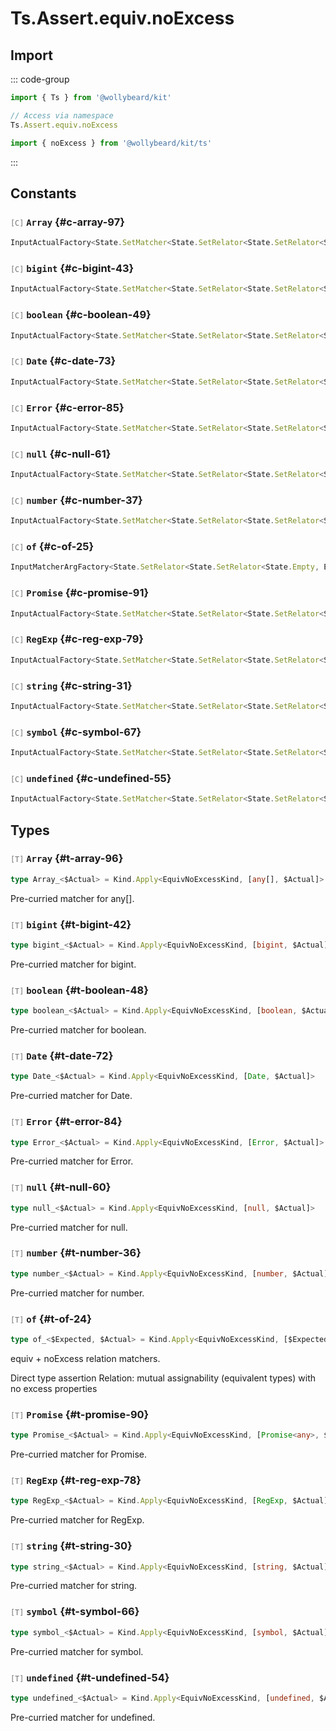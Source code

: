 # Ts.Assert.equiv.noExcess

## Import

::: code-group

```typescript [Namespace]
import { Ts } from '@wollybeard/kit'

// Access via namespace
Ts.Assert.equiv.noExcess
```

```typescript [Barrel]
import { noExcess } from '@wollybeard/kit/ts'
```

:::

## Constants

### <span style="opacity: 0.6; font-weight: normal; font-size: 0.85em;">`[C]`</span> `Array`<SourceLink inline href="https://github.com/jasonkuhrt/kit/blob/main/./src/utils/ts/assert/builder-generated/equiv/noExcess.ts#L97" /> {#c-array-97}

```typescript
InputActualFactory<State.SetMatcher<State.SetRelator<State.SetRelator<State.Empty, EquivKind>, EquivNoExcessKind>, any[], false, false>>
```

### <span style="opacity: 0.6; font-weight: normal; font-size: 0.85em;">`[C]`</span> `bigint`<SourceLink inline href="https://github.com/jasonkuhrt/kit/blob/main/./src/utils/ts/assert/builder-generated/equiv/noExcess.ts#L43" /> {#c-bigint-43}

```typescript
InputActualFactory<State.SetMatcher<State.SetRelator<State.SetRelator<State.Empty, EquivKind>, EquivNoExcessKind>, bigint, false, false>>
```

### <span style="opacity: 0.6; font-weight: normal; font-size: 0.85em;">`[C]`</span> `boolean`<SourceLink inline href="https://github.com/jasonkuhrt/kit/blob/main/./src/utils/ts/assert/builder-generated/equiv/noExcess.ts#L49" /> {#c-boolean-49}

```typescript
InputActualFactory<State.SetMatcher<State.SetRelator<State.SetRelator<State.Empty, EquivKind>, EquivNoExcessKind>, boolean, false, false>>
```

### <span style="opacity: 0.6; font-weight: normal; font-size: 0.85em;">`[C]`</span> `Date`<SourceLink inline href="https://github.com/jasonkuhrt/kit/blob/main/./src/utils/ts/assert/builder-generated/equiv/noExcess.ts#L73" /> {#c-date-73}

```typescript
InputActualFactory<State.SetMatcher<State.SetRelator<State.SetRelator<State.Empty, EquivKind>, EquivNoExcessKind>, Date, false, false>>
```

### <span style="opacity: 0.6; font-weight: normal; font-size: 0.85em;">`[C]`</span> `Error`<SourceLink inline href="https://github.com/jasonkuhrt/kit/blob/main/./src/utils/ts/assert/builder-generated/equiv/noExcess.ts#L85" /> {#c-error-85}

```typescript
InputActualFactory<State.SetMatcher<State.SetRelator<State.SetRelator<State.Empty, EquivKind>, EquivNoExcessKind>, Error, false, false>>
```

### <span style="opacity: 0.6; font-weight: normal; font-size: 0.85em;">`[C]`</span> `null`<SourceLink inline href="https://github.com/jasonkuhrt/kit/blob/main/./src/utils/ts/assert/builder-generated/equiv/noExcess.ts#L61" /> {#c-null-61}

```typescript
InputActualFactory<State.SetMatcher<State.SetRelator<State.SetRelator<State.Empty, EquivKind>, EquivNoExcessKind>, null, false, false>>
```

### <span style="opacity: 0.6; font-weight: normal; font-size: 0.85em;">`[C]`</span> `number`<SourceLink inline href="https://github.com/jasonkuhrt/kit/blob/main/./src/utils/ts/assert/builder-generated/equiv/noExcess.ts#L37" /> {#c-number-37}

```typescript
InputActualFactory<State.SetMatcher<State.SetRelator<State.SetRelator<State.Empty, EquivKind>, EquivNoExcessKind>, number, false, false>>
```

### <span style="opacity: 0.6; font-weight: normal; font-size: 0.85em;">`[C]`</span> `of`<SourceLink inline href="https://github.com/jasonkuhrt/kit/blob/main/./src/utils/ts/assert/builder-generated/equiv/noExcess.ts#L25" /> {#c-of-25}

```typescript
InputMatcherArgFactory<State.SetRelator<State.SetRelator<State.Empty, EquivKind>, EquivNoExcessKind>>
```

### <span style="opacity: 0.6; font-weight: normal; font-size: 0.85em;">`[C]`</span> `Promise`<SourceLink inline href="https://github.com/jasonkuhrt/kit/blob/main/./src/utils/ts/assert/builder-generated/equiv/noExcess.ts#L91" /> {#c-promise-91}

```typescript
InputActualFactory<State.SetMatcher<State.SetRelator<State.SetRelator<State.Empty, EquivKind>, EquivNoExcessKind>, Promise<any>, false, false>>
```

### <span style="opacity: 0.6; font-weight: normal; font-size: 0.85em;">`[C]`</span> `RegExp`<SourceLink inline href="https://github.com/jasonkuhrt/kit/blob/main/./src/utils/ts/assert/builder-generated/equiv/noExcess.ts#L79" /> {#c-reg-exp-79}

```typescript
InputActualFactory<State.SetMatcher<State.SetRelator<State.SetRelator<State.Empty, EquivKind>, EquivNoExcessKind>, RegExp, false, false>>
```

### <span style="opacity: 0.6; font-weight: normal; font-size: 0.85em;">`[C]`</span> `string`<SourceLink inline href="https://github.com/jasonkuhrt/kit/blob/main/./src/utils/ts/assert/builder-generated/equiv/noExcess.ts#L31" /> {#c-string-31}

```typescript
InputActualFactory<State.SetMatcher<State.SetRelator<State.SetRelator<State.Empty, EquivKind>, EquivNoExcessKind>, string, false, false>>
```

### <span style="opacity: 0.6; font-weight: normal; font-size: 0.85em;">`[C]`</span> `symbol`<SourceLink inline href="https://github.com/jasonkuhrt/kit/blob/main/./src/utils/ts/assert/builder-generated/equiv/noExcess.ts#L67" /> {#c-symbol-67}

```typescript
InputActualFactory<State.SetMatcher<State.SetRelator<State.SetRelator<State.Empty, EquivKind>, EquivNoExcessKind>, symbol, false, false>>
```

### <span style="opacity: 0.6; font-weight: normal; font-size: 0.85em;">`[C]`</span> `undefined`<SourceLink inline href="https://github.com/jasonkuhrt/kit/blob/main/./src/utils/ts/assert/builder-generated/equiv/noExcess.ts#L55" /> {#c-undefined-55}

```typescript
InputActualFactory<State.SetMatcher<State.SetRelator<State.SetRelator<State.Empty, EquivKind>, EquivNoExcessKind>, undefined, false, false>>
```

## Types

### <span style="opacity: 0.6; font-weight: normal; font-size: 0.85em;">`[T]`</span> `Array`<SourceLink inline href="https://github.com/jasonkuhrt/kit/blob/main/./src/utils/ts/assert/builder-generated/equiv/noExcess.ts#L96" /> {#t-array-96}

```typescript
type Array_<$Actual> = Kind.Apply<EquivNoExcessKind, [any[], $Actual]>
```

Pre-curried matcher for any[].

### <span style="opacity: 0.6; font-weight: normal; font-size: 0.85em;">`[T]`</span> `bigint`<SourceLink inline href="https://github.com/jasonkuhrt/kit/blob/main/./src/utils/ts/assert/builder-generated/equiv/noExcess.ts#L42" /> {#t-bigint-42}

```typescript
type bigint_<$Actual> = Kind.Apply<EquivNoExcessKind, [bigint, $Actual]>
```

Pre-curried matcher for bigint.

### <span style="opacity: 0.6; font-weight: normal; font-size: 0.85em;">`[T]`</span> `boolean`<SourceLink inline href="https://github.com/jasonkuhrt/kit/blob/main/./src/utils/ts/assert/builder-generated/equiv/noExcess.ts#L48" /> {#t-boolean-48}

```typescript
type boolean_<$Actual> = Kind.Apply<EquivNoExcessKind, [boolean, $Actual]>
```

Pre-curried matcher for boolean.

### <span style="opacity: 0.6; font-weight: normal; font-size: 0.85em;">`[T]`</span> `Date`<SourceLink inline href="https://github.com/jasonkuhrt/kit/blob/main/./src/utils/ts/assert/builder-generated/equiv/noExcess.ts#L72" /> {#t-date-72}

```typescript
type Date_<$Actual> = Kind.Apply<EquivNoExcessKind, [Date, $Actual]>
```

Pre-curried matcher for Date.

### <span style="opacity: 0.6; font-weight: normal; font-size: 0.85em;">`[T]`</span> `Error`<SourceLink inline href="https://github.com/jasonkuhrt/kit/blob/main/./src/utils/ts/assert/builder-generated/equiv/noExcess.ts#L84" /> {#t-error-84}

```typescript
type Error_<$Actual> = Kind.Apply<EquivNoExcessKind, [Error, $Actual]>
```

Pre-curried matcher for Error.

### <span style="opacity: 0.6; font-weight: normal; font-size: 0.85em;">`[T]`</span> `null`<SourceLink inline href="https://github.com/jasonkuhrt/kit/blob/main/./src/utils/ts/assert/builder-generated/equiv/noExcess.ts#L60" /> {#t-null-60}

```typescript
type null_<$Actual> = Kind.Apply<EquivNoExcessKind, [null, $Actual]>
```

Pre-curried matcher for null.

### <span style="opacity: 0.6; font-weight: normal; font-size: 0.85em;">`[T]`</span> `number`<SourceLink inline href="https://github.com/jasonkuhrt/kit/blob/main/./src/utils/ts/assert/builder-generated/equiv/noExcess.ts#L36" /> {#t-number-36}

```typescript
type number_<$Actual> = Kind.Apply<EquivNoExcessKind, [number, $Actual]>
```

Pre-curried matcher for number.

### <span style="opacity: 0.6; font-weight: normal; font-size: 0.85em;">`[T]`</span> `of`<SourceLink inline href="https://github.com/jasonkuhrt/kit/blob/main/./src/utils/ts/assert/builder-generated/equiv/noExcess.ts#L24" /> {#t-of-24}

```typescript
type of_<$Expected, $Actual> = Kind.Apply<EquivNoExcessKind, [$Expected, $Actual]>
```

equiv + noExcess relation matchers.

Direct type assertion Relation: mutual assignability (equivalent types) with no excess properties

### <span style="opacity: 0.6; font-weight: normal; font-size: 0.85em;">`[T]`</span> `Promise`<SourceLink inline href="https://github.com/jasonkuhrt/kit/blob/main/./src/utils/ts/assert/builder-generated/equiv/noExcess.ts#L90" /> {#t-promise-90}

```typescript
type Promise_<$Actual> = Kind.Apply<EquivNoExcessKind, [Promise<any>, $Actual]>
```

Pre-curried matcher for Promise.

### <span style="opacity: 0.6; font-weight: normal; font-size: 0.85em;">`[T]`</span> `RegExp`<SourceLink inline href="https://github.com/jasonkuhrt/kit/blob/main/./src/utils/ts/assert/builder-generated/equiv/noExcess.ts#L78" /> {#t-reg-exp-78}

```typescript
type RegExp_<$Actual> = Kind.Apply<EquivNoExcessKind, [RegExp, $Actual]>
```

Pre-curried matcher for RegExp.

### <span style="opacity: 0.6; font-weight: normal; font-size: 0.85em;">`[T]`</span> `string`<SourceLink inline href="https://github.com/jasonkuhrt/kit/blob/main/./src/utils/ts/assert/builder-generated/equiv/noExcess.ts#L30" /> {#t-string-30}

```typescript
type string_<$Actual> = Kind.Apply<EquivNoExcessKind, [string, $Actual]>
```

Pre-curried matcher for string.

### <span style="opacity: 0.6; font-weight: normal; font-size: 0.85em;">`[T]`</span> `symbol`<SourceLink inline href="https://github.com/jasonkuhrt/kit/blob/main/./src/utils/ts/assert/builder-generated/equiv/noExcess.ts#L66" /> {#t-symbol-66}

```typescript
type symbol_<$Actual> = Kind.Apply<EquivNoExcessKind, [symbol, $Actual]>
```

Pre-curried matcher for symbol.

### <span style="opacity: 0.6; font-weight: normal; font-size: 0.85em;">`[T]`</span> `undefined`<SourceLink inline href="https://github.com/jasonkuhrt/kit/blob/main/./src/utils/ts/assert/builder-generated/equiv/noExcess.ts#L54" /> {#t-undefined-54}

```typescript
type undefined_<$Actual> = Kind.Apply<EquivNoExcessKind, [undefined, $Actual]>
```

Pre-curried matcher for undefined.
